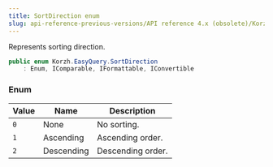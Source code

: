 ```yaml
---
title: SortDirection enum
slug: api-reference-previous-versions/API reference 4.x (obsolete)/Korzh.EasyQuery namespace/sortdirection-enum
---
```



Represents sorting direction.
```csharp
public enum Korzh.EasyQuery.SortDirection
    : Enum, IComparable, IFormattable, IConvertible

```

### Enum

| Value | Name | Description | 
| --- | --- | --- | 
| `0` | None | No sorting. | 
| `1` | Ascending | Ascending order. | 
| `2` | Descending | Descending order. |